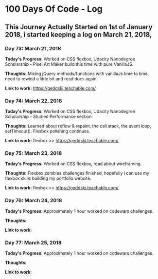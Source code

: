 # 100 Days Of Code - Log

## This Journey Actually Started on 1st of January 2018, i started keeping a log on March 21, 2018,

### Day 73: March 21, 2018 

**Today's Progress**: Worked on CSS flexbox, Udacity Nanodegree Scholarship - Pixel Art Maker build this time with pure VanillaJS.

**Thoughts:** Mixing jQuery methods/functions with vanillaJs time to time, need to rewind a little bit and read docs again.

**Link to work:** https://geddski.teachable.com/


### Day 74: March 22, 2018 

**Today's Progress**: Worked on CSS flexbox, Udacity Nanodegree Scholarship - Studied Performance section. 

**Thoughts:** Learned about reflow & repaint, the call stack, the event loop, setTimeout(). Flexbox polishing continues.

**Link to work:** flexbox >> https://geddski.teachable.com/


### Day 75: March 23, 2018 

**Today's Progress**: Worked on CSS flexbox, read about wireframing.

**Thoughts:** Flexbox zombies challenges finished, hopefully i can use my flexbox skills building my portfolio website.

**Link to work:** flexbox >> https://geddski.teachable.com/


### Day 76: March 24, 2018 

**Today's Progress**: Approximately 1 hour worked on codewars challenges.

**Thoughts:** 

**Link to work:**

### Day 77: March 25, 2018 

**Today's Progress**: Approximately 1 hour worked on codewars challenges.

**Thoughts:** 

**Link to work:**